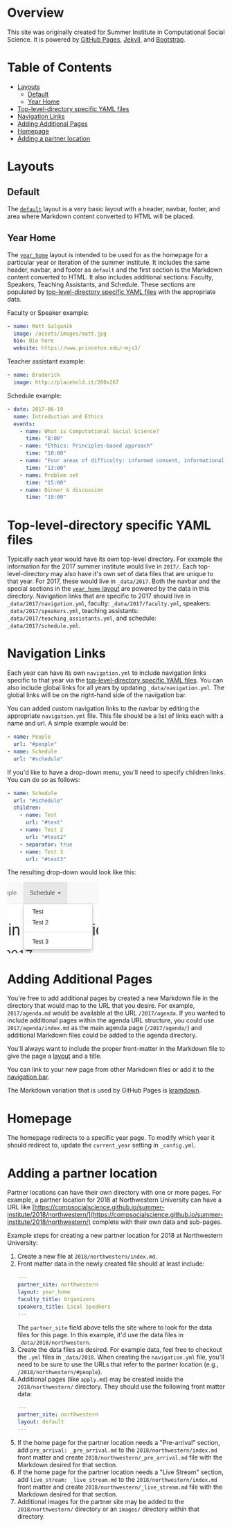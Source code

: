 # Overview

This site was originally created for Summer Institute in Computational Social Science. It is powered by [GitHub Pages](https://pages.github.com/), [Jekyll](https://jekyllrb.com/), and [Bootstrap](http://getbootstrap.com/).

# Table of Contents

* [Layouts](#layouts)
  * [Default](#default)
  * [Year Home](#year-home)
* [Top-level-directory specific YAML files](#top-level-directory-specific-yaml-files)
* [Navigation Links](#navigation-links)
* [Adding Additional Pages](#adding-additional-pages)
* [Homepage](#homepage)
* [Adding a partner location](#adding-a-partner-location)

# Layouts

## Default

The [`default`](_layouts/default.html) layout is a very basic layout with a header, navbar, footer, and area where Markdown content converted to HTML will be placed.

## Year Home

The [`year_home`](_layouts/year_home.html) layout is intended to be used for as the homepage for a particular year or iteration of the summer institute. It includes the same header, navbar, and footer as `default` and the first section is the Markdown content converted to HTML. It also includes additional sections: Faculty, Speakers, Teaching Assistants, and Schedule. These sections are populated by [top-level-directory specific YAML files](#top-level-directory-specific-yaml-files) with the appropriate data.

Faculty or Speaker example:
```yaml
- name: Matt Salganik
  image: /assets/images/matt.jpg
  bio: Bio here
  website: https://www.princeton.edu/~mjs3/
```

Teacher assistant example:
```yaml
- name: Broderick
  image: http://placehold.it/200x267
```

Schedule example:
```yaml
- date: 2017-06-19
  name: Introduction and Ethics
  events:
    - name: What is Computational Social Science?
      time: "8:00"
    - name: "Ethics: Principles-based approach"
      time: "10:00"
    - name: "Four areas of difficulty: informed consent, informational risk, privacy, and making decisions in the face of uncertainty"
      time: "13:00"
    - name: Problem set
      time: "15:00"
    - name: Dinner & discussion
      time: "19:00"
```
# Top-level-directory specific YAML files

Typically each year would have its own top-level directory. For example the information for the 2017 summer institute would live in `2017/`. Each top-level-directory may also have it's own set of data files that are unique to that year. For 2017, these would live in `_data/2017`. Both the navbar and the special sections in the [`year_home` layout](#year-home) are powered by the data in this directory. Navigation links that are specific to 2017 should live in `_data/2017/navigation.yml`,  faculty: `_data/2017/faculty.yml`, speakers: `_data/2017/speakers.yml`, teaching assistants: `_data/2017/teaching_assistants.yml`, and schedule: `_data/2017/schedule.yml`.

# Navigation Links

Each year can have its own `navigation.yml` to include navigation links specific to that year via the [top-level-directory specific YAML files](#top-level-directory-specific-yaml-files). You can also include global links for all years by updating `_data/navigation.yml`. The global links will be on the right-hand side of the navigation bar.

You can added custom navigation links to the navbar by editing the appropriate `navigation.yml` file. This file should be a list of links each with a name and url. A simple example would be:

```yaml
- name: People
  url: "#people"
- name: Schedule
  url: "#schedule"
```

If you'd like to have a drop-down menu, you'll need to specify children links. You can do so as follows:

```yaml
- name: Schedule
  url: "#schedule"
  children:
    - name: Test
      url: "#test"
    - name: Test 2
      url: "#test2"
    - separator: true
    - name: Test 3
      url: "#test3"
```

The resulting drop-down would look like this:

![navigation sample](documentation/navsample.png)

# Adding Additional Pages

You're free to add additional pages by created a new Markdown file in the directory that would map to the URL that you desire. For example, `2017/agenda.md` would be available at the URL `/2017/agenda`. If you wanted to include additional pages within the agenda URL structure, you could use `2017/agenda/index.md` as the main agenda page (`/2017/agenda/`) and additional Markdown files could be added to the agenda directory.

You'll always want to include the proper front-matter in the Markdown file to give the page a [layout](#layouts) and a title.

You can link to your new page from other Markdown files or add it to the [navigation bar](#navigation-links).

The Markdown variation that is used by GitHub Pages is [kramdown](https://kramdown.gettalong.org/quickref.html).

# Homepage

The homepage redirects to a specific year page. To modify which year it should redirect to, update the `current_year` setting in `_config.yml`.

# Adding a partner location

Partner locations can have their own directory with one or more pages. For example, a partner location for 2018 at Northwestern University can have a URL like [https://compsocialscience.github.io/summer-institute/2018/northwestern/](https://compsocialscience.github.io/summer-institute/2018/northwestern/) complete with their own data and sub-pages.

Example steps for creating a new partner location for 2018 at Northwestern University:
1. Create a new file at `2018/northwestern/index.md`.
2. Front matter data in the newly created file should at least include:
   ```yaml
   ---
   partner_site: northwestern
   layout: year_home
   faculty_title: Organizers
   speakers_title: Local Speakers
   ---
   ```
   The `partner_site` field above tells the site where to look for the data files for this page. In this example, it'd use the data files in `_data/2018/northwestern`.
3. Create the data files as desired. For example data, feel free to checkout the `.yml` files in `_data/2018`. When creating the `navigation.yml` file, you'll need to be sure to use the URLs that refer to the partner location (e.g., `/2018/northwestern/#people`).
4. Additional pages (like `apply.md`) may be created inside the `2018/northwestern/` directory. They should use the following front matter data:
    ```yaml
    ---
    partner_site: northwestern
    layout: default
    ---
    ```
5. If the home page for the partner location needs a "Pre-arrival" section, add `pre_arrival: _pre_arrival.md` to the `2018/northwestern/index.md` front matter and create `2018/northwestern/_pre_arrival.md` file with the Markdown desired for that section.
5. If the home page for the partner location needs a "Live Stream" section, add `live_stream: _live_stream.md` to the `2018/northwestern/index.md` front matter and create `2018/northwestern/_live_stream.md` file with the Markdown desired for that section.
5. Additional images for the partner site may be added to the `2018/northwestern/` directory or an `images/` directory within that directory.

